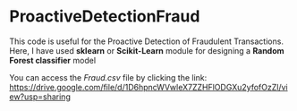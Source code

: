 # ProactiveDetectionFraud
This code is useful for the Proactive Detection of Fraudulent Transactions. Here, I have used <b>sklearn</b> or <b>Scikit-Learn</b> module for designing a <b>Random Forest classifier</b> model

You can access the <i>Fraud.csv</i> file by clicking the link: 
https://drive.google.com/file/d/1D6hpncWVwleX7ZZHFlODGXu2yfofOzZl/view?usp=sharing
